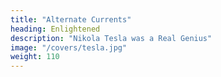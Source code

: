 ```yaml
---
title: "Alternate Currents"
heading: Enlightened
description: "Nikola Tesla was a Real Genius"
image: "/covers/tesla.jpg"
weight: 110
---
```

